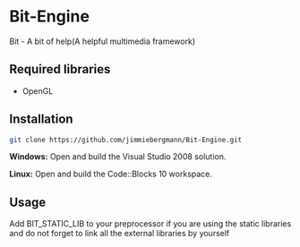 Bit-Engine
===

Bit - A bit of help(A helpful multimedia framework)

Required libraries
---
 - OpenGL


Installation
---
```sh
git clone https://github.com/jimmiebergmann/Bit-Engine.git
```
**Windows:** Open and build the Visual Studio 2008 solution.

**Linux:** Open and build the Code::Blocks 10 workspace.

Usage
---
Add BIT_STATIC_LIB to your preprocessor if you are using the static libraries and do not forget to link all the external libraries by yourself